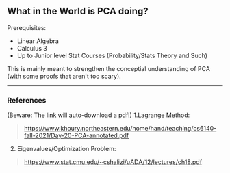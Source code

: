 ## What in the World is PCA doing?

Prerequisites:
- Linear Algebra
- Calculus 3
- Up to Junior level Stat Courses (Probability/Stats Theory and Such)

This is mainly meant to strengthen the conceptial understanding of PCA (with some proofs that aren't too scary). 


---











### References 
(Beware: The link will auto-download a pdf!)
1.Lagrange Method:
> https://www.khoury.northeastern.edu/home/hand/teaching/cs6140-fall-2021/Day-20-PCA-annotated.pdf
2. Eigenvalues/Optimization Problem:
> https://www.stat.cmu.edu/~cshalizi/uADA/12/lectures/ch18.pdf

